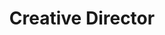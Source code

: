 ---
name: 'Martin Tibabuzo'
firstname: 'Martin'
title: 'Creative Director'
company: 'Peak Football'
image: 'assets/images/speakers/martin-tibabuzo.jpg'
social:
  - name: 'instagram'
    famod: ''
    url: 'https://www.instagram.com/martin.tibabuzo/'
  - name: 'linkedin'
    famod: ''
    url: 'https://www.linkedin.com/in/martintibabuzo/'
  - name: 'twitter'
    famod: ''
    url: 'https://www.twitter.com/martin_tibabuzo'
  - name: 'facebook'
    famod: ''
    url: 'https://www.facebook.com/martin.tibabuzo/'
---